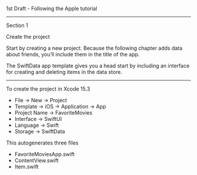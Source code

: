 1st Draft - Following the Apple tutorial

- - - -

Section 1

Create the project

Start by creating a new project. Because the following chapter adds data about friends, you’ll include them in the title of the app.

The SwiftData app template gives you a head start by including an interface for creating and deleting items in the data store.

- - - -

To create the project in Xcode 15.3
* File -> New -> Project
* Template -> iOS -> Application -> App
* Project Name -> FavoriteMovies
* Interface -> SwiftUI
* Language -> Swift
* Storage -> SwiftData

This autogenerates three files
* FavoriteMoviesApp.swift
* ContentView.swift
* Item.swift
